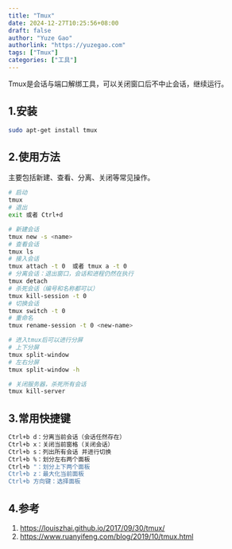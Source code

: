 ```yaml
---
title: "Tmux"
date: 2024-12-27T10:25:56+08:00
draft: false
author: "Yuze Gao"
authorlink: "https://yuzegao.com"
tags: ["Tmux"]
categories: ["工具"]
---
```


Tmux是会话与端口解绑工具，可以关闭窗口后不中止会话，继续运行。

## 1.安装

```bash
sudo apt-get install tmux
```

## 2.使用方法

主要包括新建、查看、分离、关闭等常见操作。

```bash
# 启动
tmux
# 退出
exit 或者 Ctrl+d

# 新建会话
tmux new -s <name>
# 查看会话
tmux ls
# 接入会话 
tmux attach -t 0  或者 tmux a -t 0
# 分离会话：退出窗口，会话和进程仍然在执行
tmux detach
# 杀死会话（编号和名称都可以）
tmux kill-session -t 0
# 切换会话
tmux switch -t 0 
# 重命名
tmux rename-session -t 0 <new-name>

# 进入tmux后可以进行分屏
# 上下分屏
tmux split-window
# 左右分屏
tmux split-window -h

# 关闭服务器，杀死所有会话
tmux kill-server

```

## 3.常用快捷键

```bash
Ctrl+b d：分离当前会话（会话任然存在）
Ctrl+b x：关闭当前窗格（关闭会话）
Ctrl+b s：列出所有会话 并进行切换
Ctrl+b %：划分左右两个面板
Ctrl+b "：划分上下两个面板
Ctrl+b z：最大化当前面板
Ctrl+b 方向键：选择面板
```

## 4.参考

1. https://louiszhai.github.io/2017/09/30/tmux/
2. https://www.ruanyifeng.com/blog/2019/10/tmux.html
